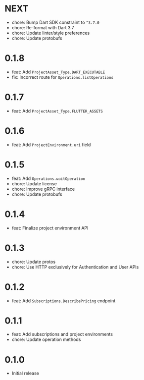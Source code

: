 # NEXT

- chore: Bump Dart SDK constraint to `^3.7.0`
- chore: Re-format with Dart 3.7
- chore: Update linter/style preferences
- chore: Update protobufs

# 0.1.8

- feat: Add `ProjectAsset_Type.DART_EXECUTABLE`
- fix: Incorrect route for `Operations.listOperations`

# 0.1.7

- feat: Add `ProjectAsset_Type.FLUTTER_ASSETS`

# 0.1.6

- feat: Add `ProjectEnvironment.uri` field

# 0.1.5

- feat: Add `Operations.waitOperation`
- chore: Update license
- chore: Improve gRPC interface
- chore: Update protobufs

# 0.1.4

- feat: Finalize project environment API

# 0.1.3

- chore: Update protos
- chore: Use HTTP exclusively for Authentication and User APIs

# 0.1.2

- feat: Add `Subscriptions.DescribePricing` endpoint

# 0.1.1

- feat: Add subscriptions and project environments
- chore: Update operation methods

# 0.1.0

- Initial release
